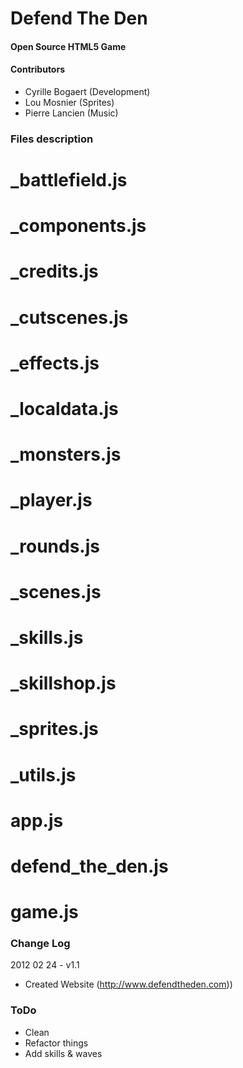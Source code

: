 Defend The Den
==============

#### Open Source HTML5 Game ####

#### Contributors ####

* Cyrille Bogaert (Development)
* Lou Mosnier (Sprites)
* Pierre Lancien (Music)

### Files description ###

# _battlefield.js

# _components.js

# _credits.js

# _cutscenes.js

# _effects.js

# _localdata.js

# _monsters.js

# _player.js

# _rounds.js

# _scenes.js

# _skills.js

# _skillshop.js

# _sprites.js

# _utils.js

# app.js

# defend_the_den.js

# game.js

### Change Log ###
2012 02 24 - v1.1
* Created Website (http://www.defendtheden.com))

### ToDo ###

* Clean
* Refactor things
* Add skills & waves
